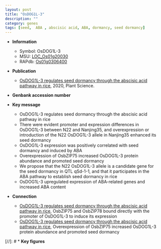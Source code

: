 ```yaml
---
layout: post
title: "OsDOG1L-3"
description: ""
category: genes
tags: [seed,  ABA , abscisic acid, ABA, dormancy, seed dormancy]
---
```


* **Information**  
    + Symbol: OsDOG1L-3  
    + MSU: [LOC_Os01g20030](http://rice.plantbiology.msu.edu/cgi-bin/ORF_infopage.cgi?orf=LOC_Os01g20030)  
    + RAPdb: [Os01g0306400](http://rapdb.dna.affrc.go.jp/viewer/gbrowse_details/irgsp1?name=Os01g0306400)  

* **Publication**  
    + [OsDOG1L-3 regulates seed dormancy through the abscisic acid pathway in rice](http://www.ncbi.nlm.nih.gov/pubmed?term=OsDOG1L-3+regulates+seed+dormancy+through+the+abscisic+acid+pathway+in+rice%5BTitle%5D), 2020, Plant Science.

* **Genbank accession number**  

* **Key message**  
    + OsDOG1L-3 regulates seed dormancy through the abscisic acid pathway in rice
    + There were evident promoter and expression differences in OsDOG1L-3 between N22 and Nanjing35, and overexpression or introduction of the N22 OsDOG1L-3 allele in Nanjing35 enhanced its seed dormancy
    + OsDOG1L-3 expression was positively correlated with seed dormancy and induced by ABA
    + Overexpression of OsbZIP75 increased OsDOG1L-3 protein abundance and promoted seed dormancy
    + We propose that the N22 OsDOG1L-3 allele is a candidate gene for the seed dormancy in QTL qSd-1-1, and that it participates in the ABA pathway to establish seed dormancy in rice
    + OsDOG1L-3 upregulated expression of ABA-related genes and increased ABA content

* **Connection**  
    + [OsDOG1L-3 regulates seed dormancy through the abscisic acid pathway in rice](http://www.ncbi.nlm.nih.gov/pubmed?term=OsDOG1L-3+regulates+seed+dormancy+through+the+abscisic+acid+pathway+in+rice%5BTitle%5D),  OsbZIP75 and OsbZIP78 bound directly with the promoter of OsDOG1L-3 to induce its expression
    + [OsDOG1L-3 regulates seed dormancy through the abscisic acid pathway in rice](http://www.ncbi.nlm.nih.gov/pubmed?term=OsDOG1L-3+regulates+seed+dormancy+through+the+abscisic+acid+pathway+in+rice%5BTitle%5D),  Overexpression of OsbZIP75 increased OsDOG1L-3 protein abundance and promoted seed dormancy

[//]: # * **Key figures**  


